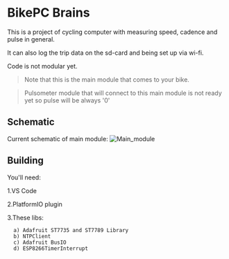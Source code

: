 BikePC Brains
=============
This is a project of cycling computer with measuring speed, cadence and pulse in general.

It can also log the trip data on the sd-card and being set up via wi-fi.

Code is not modular yet.

> Note that this is the main module that comes to your bike.

> Pulsometer module that will connect to this main module is not ready yet so pulse will be always '0'

Schematic
---------
Current schematic of main module:
![Main_module](https://github.com/BlackCultistHub/ESP/blob/master/Resources/shematic.jpg?raw=true)

Building
--------
You'll need:

1.VS Code 

2.PlatformIO plugin

3.These libs:

      a) Adafruit ST7735 and ST7789 Library
      b) NTPClient
      c) Adafruit BusIO
      d) ESP8266TimerInterrupt
